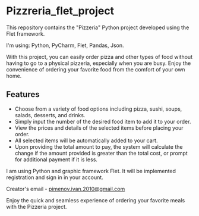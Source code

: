 # Pizzreria_flet_project

This repository contains the "Pizzeria" Python project developed using the Flet framework.

I'm using: Python, PyCharm, Flet, Pandas, Json.

With this project, you can easily order pizza and other types of food without having to go to a physical pizzeria, especially when you are busy. Enjoy the convenience of ordering your favorite food from the comfort of your own home.

## Features
- Choose from a variety of food options including pizza, sushi, soups, salads, desserts, and drinks.
- Simply input the number of the desired food item to add it to your order.
- View the prices and details of the selected items before placing your order.
- All selected items will be automatically added to your cart.
- Upon providing the total amount to pay, the system will calculate the change if the amount provided is greater than the total cost, or prompt for additional payment if it is less.

I am using Python and graphic framework Flet. It will be implemented registration and sign in in your account.

Creator's email - pimenov.ivan.2010@gmail.com

Enjoy the quick and seamless experience of ordering your favorite meals with the Pizzeria project.
